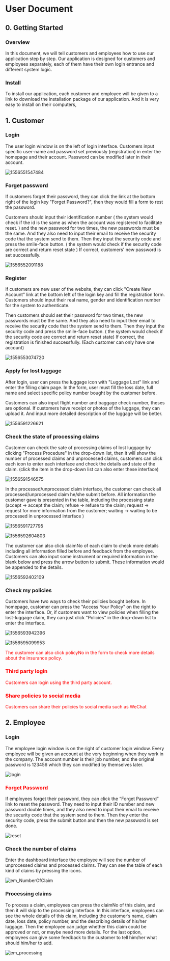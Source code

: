 # User Document

## 0. Getting Started

### Overview

In this document, we will tell customers and employees how to use our application step by step. Our application is designed for customers and employees separately, each of them have their own login entrance and different system logic.

### Install

To install our application, each customer and employee will be given to a link to download the installation package of our application. And it is very easy to install on their computers,

## 1. Customer

### Login

The user login window is on the left of login interface. Customers input specific user-name and password set previously (registration) in enter the homepage and their account. Password can be modified later in their account.

![1556551547484](D:\cccbd_web\Document\src\login_user)

### Forget password

If customers forget their password, they can click the link at the bottom right of the login key "Forget Password?", then they would fill a form to rest the password. 

Customers should input their identification number ( the system would check if the id is the same as when the account was registered to facilitate reset. ) and the new password for two times, the new passwords must be the same. And they also need to input their email to receive the security code that the system send to them. Then they input the security code and press the smile-face button. ( the system would check if the security code are correct and return reset state ) If correct, customers' new password is set successfully.

![1556552091188](D:\cccbd_web\Document\src\reset)

### Register

If customers are new user of the website, they can click "Create New Account" link  at the bottom left of the login key and fill the registration form. Customers should input their real name, gender and identification number for the system to authenticate.

Then customers should set their password for two times, the new passwords must be the same. And they also need to input their email to receive the security code that the system send to them. Then they input the security code and press the smile-face button. ( the system would check if the security code are correct and return reset state) If correct, the registration is finished successfully. (Each customer can only have one account)

![1556553074720](D:\cccbd_web\Document\src\register)

### Apply for lost luggage

After login, user can press the luggage icon with "Luggage Lost" link and enter the filling claim page. In the form, user must fill the loss date, full name and select specific policy number bought by the customer before. 

Customers can also input flight number and baggage check number, theses are optional. If customers have receipt or photos of the luggage,  they can upload it. And input more detailed description of the luggage will be better.

![1556591226621](D:\cccbd_web\Document\src\lost)

### Check the state of processing claims

Customer can check the sate of processing claims of lost luggage by clicking "Process Procedure" in the drop-down list, then it will show the number of processed claims and unprocessed claims, customers can click each icon to enter each interface and check the details and state of the claim. (click the item in the drop-down list can also enter these interface)

![1556591546575](D:\cccbd_web\Document\src\process)

In the processed/unprocessed claim interface, the customer can check all processed/unprocessed claim he/she submit before. All information the customer gave is presented in the table, including the processing state (accept -> accept the claim; refuse -> refuse to the claim; request -> request for more information from the customer; waiting -> waiting to be processed in unprocessed interface )

![1556591727795](D:\cccbd_web\Document\src\processed)

![1556592604803](D:\cccbd_web\Document\src\unprocessed)

The customer can also click claimNo of each claim to check more details including all information filled before and feedback from the employee. Customers can also input some instrument or required information in the blank below and press the arrow button to submit. These information would be appended to the details.

![1556592402109](D:\cccbd_web\Document\src\detail)

### Check my policies

Customers have two ways to check their policies bought before. In homepage, customer can press the "Access Your Policy" on the right to enter the interface. Or, if customers want to view policies when filling the lost-luggage claim, they can just click "Policies" in the drop-down list to enter the interface. 

![1556593942396](D:\cccbd_web\Document\src\home)

![1556595099953](D:\cccbd_web\Document\src\policy)

<font color=#FF0000>The customer can also click policyNo in the form to check more details about the insurance policy. </font>

### <font color=#FF0000>Third party login</font>

<font color=#FF0000>Customers can login using the third party account.</font>

### <font color=#FF0000>Share policies to social media</font>

<font color=#FF0000>Customers can share their policies to social media such as WeChat</font>

## 2. Employee

### Login

The employee login window is on the right of customer login window. Every employee will be given an account at the very beginning when they work in the company. The account number is their job number, and the original password is 123456 which they can modified by themselves later.

![login](src/login.png)

### <font color=#FF0000>Forget Password</font>

If employees forget their password, they can click the “Forget Password” link to reset the password. They need to input their ID number and new password double times, and they also need to input their email to receive the security code that the system send to them. Then they enter the security code, press the submit button and then the new password is set done.

![reset](src/reset.png)





### Check the number of claims

Enter the dashboard interface the employee will see the number of unprocessed claims and processed claims. They can see the table of each kind of claims by pressing the icons.

![em_NumberOfClaim](src/em_NumberOfClaim.png)





### Processing claims

To process a claim, employees can press the claimNo of this claim, and then it will skip to the processing interface. In this interface, employees can see the whole details of this claim, including the customer’s name, claim date, loss date, policy number, and the describing details of his/her luggage. Then the employee can judge whether this claim could be approved or not, or maybe need more details. For the last option, employees can give some feedback to the customer to tell him/her what should him/her to add. 

![em_processing](src/em_processing.png)



